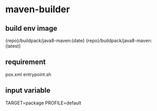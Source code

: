 # maven-builder

## build env image

{repo}/buildpack/java8-maven:{date}
{repo}/buildpack/java8-maven:{latest}

## requirement

pox.xml
entrypoint.sh

## input variable 

TARGET=package
PROFILE=default